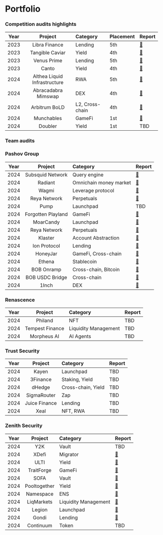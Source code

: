 # Portfolio

### Competition audits highlights

| Year | Project | Category | Placement| Report |
| :---: | :---: | :--- | :---  | :--- |
| 2023 | Libra Finance | Lending | 5th | [📝](https://code4rena.com/reports/2023-06-lybra) |
| 2023 | Tangible Caviar | Yield | 4th  | [📝](https://github.com/code-423n4/2023-08-tangible) |
| 2023 | Venus Prime | Lending | 5th  | [📝](https://code4rena.com/reports/2023-09-venus) |
| 2023 | Canto | Yield | 4th  | [📝](https://code4rena.com/reports/2023-11-canto) |
| 2024 | Althea Liquid Infrastructure | RWA | 5th  | [📝](https://code4rena.com/reports/2024-02-althea-liquid-infrastructure) |
| 2024 | Abracadabra Mimswap | DEX | 4th  | [📝](https://code4rena.com/reports/2024-03-abracadabra-money) |
| 2024 | Arbitrum BoLD | L2, Cross-chain | 4th  | [📝](https://code4rena.com/reports/2024-05-arbitrum-foundation) |
| 2024 | Munchables | GameFi | 1st  | [📝](https://code4rena.com/reports/2024-05-munchables) |
| 2024 | Doubler | Yield | 1st  | TBD |

### Team audits

### Pashov Group

| Year | Project | Category | Report |
| :---: | :---: | :--- | :---  |
| 2024 | Subsquid Network | Query engine | [📝](https://github.com/pashov/audits/blob/master/team/pdf/Subsquid-security-review.pdf) |
| 2024 | Radiant | Omnichain money market | [📝](https://github.com/pashov/audits/blob/master/team/pdf/Radiant-security-review.pdf) |
| 2024 | Wagmi | Leverage protocol | [📝](https://github.com/pashov/audits/blob/master/team/pdf/Wagmi-security-review.pdf) |
| 2024 | Reya Network | Perpetuals | [📝](https://github.com/pashov/audits/blob/master/team/pdf/ReyaNetwork-security-review-June2.pdf) |
| 2024 | Pump | Launchpad | TBD |
| 2024 | Forgotten Playland | GameFi | [📝](https://github.com/pashov/audits/blob/master/team/pdf/ForgottenPlayland-security-review.pdf) |
| 2024 | MoarCandy | Launchpad | [📝](https://github.com/pashov/audits/blob/master/team/pdf/MoarCandy-security-review.pdf) |
| 2024 | Reya Network | Perpetuals | [📝](https://github.com/pashov/audits/blob/master/team/pdf/ReyaNetwork-security-review-July.pdf) |
| 2024 | Klaster | Account Abstraction | [📝](https://github.com/pashov/audits/blob/master/team/pdf/Klaster-security-review.pdf) |
| 2024 | Ion Protocol | Lending | [📝](https://github.com/pashov/audits/blob/master/team/pdf/IonProtocol-security-review.pdf) |
| 2024 | HoneyJar | GameFi, Cross-chain | [📝](https://github.com/pashov/audits/blob/master/team/pdf/HoneyJar-security-review.pdf) |
| 2024 | Ethena | Stablecoin | [📝](https://github.com/pashov/audits/blob/master/team/pdf/Ethena-security-review-May.pdf) |
| 2024 | BOB Onramp | Cross-chain, Bitcoin | [📝](https://github.com/pashov/audits/blob/master/team/pdf/BOB-Onramp-security-review.pdf) |
| 2024 | BOB USDC Bridge | Cross-chain | [📝](https://github.com/pashov/audits/blob/master/team/pdf/BOB-USDCBridge-security-review.pdf) |
| 2024 | 1Inch | DEX | [📝](https://github.com/pashov/audits/blob/master/team/pdf/1inch-security-review.pdf) |

### Renascence

| Year | Project | Category | Report |
| :---: | :---: | :--- | :---  |
| 2024 | Philand | NFT | TBD |
| 2024 | Tempest Finance | Liquidity Management | TBD |
| 2024 | Morpheus AI | AI Agents | TBD |

### Trust Security

| Year | Project | Category | Report |
| :---: | :---: | :--- | :---  |
| 2024 | Kayen | Launchpad | TBD |
| 2024 | 3Finance | Staking, Yield | TBD |
| 2024 | dHedge | Cross-chain, Yield | TBD |
| 2024 | SigmaRouter | Zap | TBD |
| 2024 | Juice Finance | Lending | TBD |
| 2024 | Xeal | NFT, RWA | TBD |

### Zenith Security

| Year | Project | Category | Report |
| :---: | :---: | :--- | :---  |
| 2024 | Y2K | Vault | TBD |
| 2024 | XDefi | Migrator | [📝](https://github.com/code-423n4/zenith-portfolio/blob/main/reports/2024-08-xdefi-zenith.pdf) |
| 2024 | ULTI | Yield | [📝](https://github.com/code-423n4/zenith-portfolio/blob/main/reports/2024-09-ulti-zenith.pdf) |
| 2024 | TraitForge | GameFi | [📝](https://github.com/code-423n4/zenith-portfolio/blob/main/reports/2024-10-traitforge-zenith.pdf) |
| 2024 | SOFA | Vault | [📝](https://github.com/code-423n4/zenith-portfolio/blob/main/reports/2024-10-sofa-zenith.pdf) |
| 2024 | Pooltogether | Yield | [📝](https://github.com/code-423n4/zenith-portfolio/blob/main/reports/2024-10-pooltogether-zenith.pdf) |
| 2024 | Namespace | ENS | [📝](https://github.com/code-423n4/zenith-portfolio/blob/main/reports/2024-10-namespace-zenith.pdf) |
| 2024 | LiqMarkets | Liquidity Management | [📝](https://github.com/code-423n4/zenith-portfolio/blob/main/reports/2024-09-liq-zenith.pdf) |
| 2024 | Legion | Launchpad | [📝](https://github.com/code-423n4/zenith-portfolio/blob/main/reports/2024-09-legion-evm-zenith.pdf) |
| 2024 | Gondi | Lending | [📝](https://github.com/code-423n4/zenith-portfolio/blob/main/reports/2024-10-gondi-zenith.pdf) |
| 2024 | Continuum | Token | TBD |

